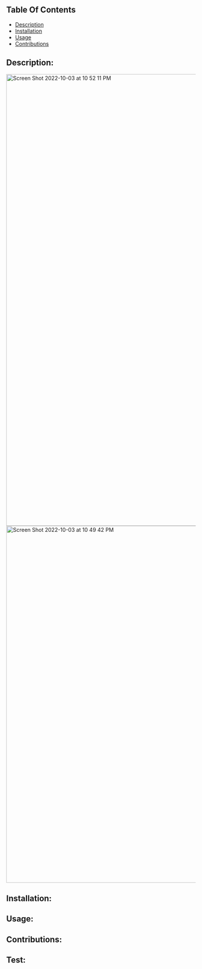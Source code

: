 ## Table Of Contents
  - [Description](#description)
  - [Installation](#installation)
  - [Usage](#usage)
  - [Contributions](#contribution)


  ## Description:
  
  
  
  
  <img width="1197" alt="Screen Shot 2022-10-03 at 10 52 11 PM" src="https://user-images.githubusercontent.com/108381693/193735539-4cd47494-d714-4027-9ce0-4f3502d1b22b.png">
  
  <img width="946" alt="Screen Shot 2022-10-03 at 10 49 42 PM" src="https://user-images.githubusercontent.com/108381693/193735429-617e0bd3-ed6b-46ae-b07c-680f43378fde.png">
  
  

 

  ## Installation:


  ## Usage:


  ## Contributions:
 

  ## Test:





